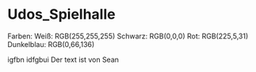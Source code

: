 # Udos_Spielhalle

Farben:
Weiß: RGB(255,255,255)
Schwarz: RGB(0,0,0)
Rot: RGB(225,5,31)
Dunkelblau: RGB(0,66,136)

igfbn idfgbui
Der text ist von Sean
